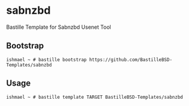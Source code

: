 # sabnzbd
Bastille Template for Sabnzbd Usenet Tool

## Bootstrap

```shell
ishmael ~ # bastille bootstrap https://github.com/BastilleBSD-Templates/sabnzbd
```

## Usage

```shell
ishmael ~ # bastille template TARGET BastilleBSD-Templates/sabnzbd
```
